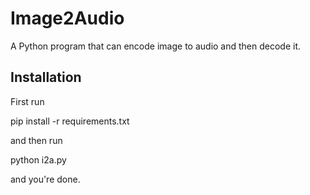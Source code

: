 # Image2Audio
A Python program that can encode image to audio and then decode it.
## Installation
First run

pip install -r requirements.txt

and then run

python i2a.py

and you're done.
